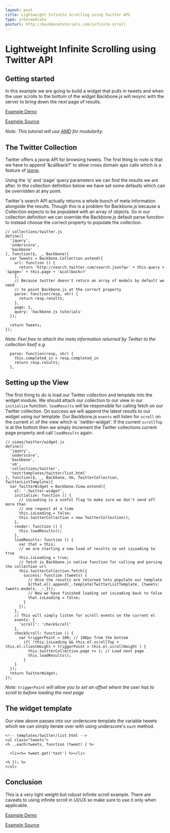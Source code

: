 ```yaml
---
layout: post
title: Lightweight Infinite Scrolling using Twitter API
type: intermediate
posturl: http://backbonetutorials.com/infinite-scroll
---
```


# Lightweight Infinite Scrolling using Twitter API


## Getting started

In this example we are going to build a widget that pulls in tweets and when the user scrolls to the bottom of the widget Backbone.js will resync with the server to bring down the next page of results.

[Example Demo](http://backbonetutorials.com/examples/infinite-scroll/)

[Example Source](https://github.com/thomasdavis/backbonetutorials/tree/gh-pages/examples/infinite-scroll)

_Note: This tutorial will use [AMD](http://backbonetutorials.com/organizing-backbone-using-modules) for modularity._

## The Twitter Collection

Twitter offers a jsonp API for browsing tweets.  The first thing to note is that we have to append '&callback?' to allow cross domain ajax calls which is a feature of [jsonp](http://en.wikipedia.org/wiki/JSONP).

Using the 'q' and 'page' query parameters we can find the results we are after.  In the collection definition below we have set some defaults which can be overridden at any point.

Twitter's search API actually returns a whole bunch of meta information alongside the results.  Though this is a problem for Backbone.js because a Collection expects to be populated with an array of objects. So in our collection definition we can override the Backbone.js default parse function to instead choose the correct property to populate the collection.  

    // collections/twitter.js
    define([
      'jquery',
      'underscore',
      'backbone'
    ], function($, _, Backbone){
      var Tweets = Backbone.Collection.extend({
        url: function () {
          return 'http://search.twitter.com/search.json?q=' + this.query + '&page=' + this.page + '&callback=?'
        },
        // Because twitter doesn't return an array of models by default we need
        // to point Backbone.js at the correct property
        parse: function(resp, xhr) {
          return resp.results;
        },
        page: 1,
        query: 'backbone.js tutorials'
      });

      return Tweets;
    });

    
_Note: Feel free to attach the meta information returned by Twitter to the collection itself e.g._

      parse: function(resp, xhr) {
        this.completed_in = resp.completed_in
        return resp.results;
      },

## Setting up the View

The first thing to do is load our Twitter collection and template into the widget module. We should attach our collection to our view in our `initialize` function. `loadResults` will be responsible for calling fetch on our Twitter collection. On success we will append the latest results to our widget using our template. Our Backbone.js `events` will listen for `scroll` on the current `el` of the view which is '.twitter-widget'. If the current `scrollTop` is at the bottom then we simply increment the Twitter collections current page property and call `loadResults` again.
  
    // views/twitter/widget.js
    define([
      'jquery',
      'underscore',
      'backbone',
      'vm',
      'collections/twitter',
      'text!templates/twitter/list.html'
    ], function($, _, Backbone, Vm, TwitterCollection, TwitterListTemplate){
      var TwitterWidget = Backbone.View.extend({
        el: '.twitter-widget',
        initialize: function () {
          // isLoading is a useful flag to make sure we don't send off more than
          // one request at a time
          this.isLoading = false;
          this.twitterCollection = new TwitterCollection();
        },
        render: function () {
          this.loadResults();
        },
        loadResults: function () {
          var that = this;
          // we are starting a new load of results so set isLoading to true
          this.isLoading = true;
          // fetch is Backbone.js native function for calling and parsing the collection url
          this.twitterCollection.fetch({ 
            success: function (tweets) {
              // Once the results are returned lets populate our template
              $(that.el).append(_.template(TwitterListTemplate, {tweets: tweets.models, _:_}));
              // Now we have finished loading set isLoading back to false
              that.isLoading = false;
            }
          });      
        },
        // This will simply listen for scroll events on the current el
        events: {
          'scroll': 'checkScroll'
        },
        checkScroll: function () {
          var triggerPoint = 100; // 100px from the bottom
            if( !this.isLoading && this.el.scrollTop + this.el.clientHeight + triggerPoint > this.el.scrollHeight ) {
              this.twitterCollection.page += 1; // Load next page
              this.loadResults();
            }
        }
      });
      return TwitterWidget;
    });

_Note: `triggerPoint` will allow you to set an offset where the user has to scroll to before loading the next page_

## The widget template

Our view above passes into our underscore template the variable tweets which we can simply iterate over with using underscore's `each` method.

    <!-- templates/twitter/list.html -->
    <ul class="tweets">
    <% _.each(tweets, function (tweet) { %>

      <li><%= tweet.get('text') %></li> 

    <% }); %>
    </ul>

## Conclusion

This is a very light weight but robust infinite scroll example. There are caveats to using infinite scroll in UI/UX so make sure to use it only when applicable.

[Example Demo](http://backbonetutorials.com/examples/infinite-scroll/)

[Example Source](https://github.com/thomasdavis/backbonetutorials/tree/gh-pages/examples/infinite-scroll)
